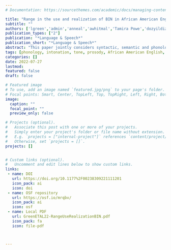 ```yaml
---
# Documentation: https://sourcethemes.com/academic/docs/managing-content/

title: "Range in the use and realization of BIN in African American English"
subtitle: ""
authors: ['lgreen','admin','anneal','awhitmal','Tamira Powe','dozyildiz']
publication_types: ["2"]
publication: "*Language & Speech*"
publication_short: "*Language & Speech*"
abstract: "This paper jointly considers syntactic, semantic and phonological/phonetic factors in approaching an understanding of BIN, a remote past marker in African American English that has been described as \"stressed\". It brings together data from the Corpus of Regional African American Language (CORAAL) and a production study in a small AAE-speaking community in southwest Louisiana to investigate the use and phonetic realization of BIN constructions. Only 20 instances of BIN constructions were found in CORAAL. This sparsity was not simply due to a dearth of semantic contexts for BIN in the interviews, since 122 instances of semantically equivalent been + temporal adverbial variants were also found. These results raise questions about the extent to which BIN constructions and been + temporal adverbial variants are used in different pragmatic and discourse contexts as well as in different speech styles. The production study elicited BIN and past participle been constructions in controlled syntactic and semantic environments. The phonetic realization of BIN was found to be distributed over the entire utterance rather than localized to BIN. BIN utterances were distinguished from past participle been utterances by having higher ratios of fundamental frequency (F0), intensity, and duration in BIN/been relative to preceding and following material in the utterance. In both studies, BIN utterances were generally realized with a high F0 peak on BIN and a reduced F0 range in the post-BIN region, with variability in the presence and kinds of F0 movements utterance-initially and utterance-finally, as well as in F0 downtrends in the post-BIN region."
tags: [phonology, intonation, tone, prosody, African American English, aspect, semantics, syntax-prosody]
categories: []
date: 2022-07-27
lastmod: 
featured: false
draft: false

# Featured image
# To use, add an image named `featured.jpg/png` to your page's folder.
# Focal points: Smart, Center, TopLeft, Top, TopRight, Left, Right, BottomLeft, Bottom, BottomRight.
image:
  caption: ""
  focal_point: ""
  preview_only: false

# Projects (optional).
#   Associate this post with one or more of your projects.
#   Simply enter your project's folder or file name without extension.
#   E.g. `projects = ["internal-project"]` references `content/project/deep-learning/index.md`.
#   Otherwise, set `projects = []`.
projects: []


# Custom links (optional).
#   Uncomment and edit lines below to show custom links.
links:
 - name: DOI
   url: https://doi.org/10.1177%2F00238309221111201
   icon_pack: ai
   icon: doi
 - name: OSF repository
   url: https://osf.io/mrqbv/
   icon_pack: ai
   icon: osf
 - name: Local PDF
   url: GreenETAL22-RangeUseRealizationBIN.pdf
   icon_pack: fa
   icon: file-pdf



---
```

